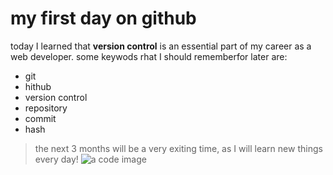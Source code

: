 # my first day on github
today I learned that **version control** is an essential part of my career as a web developer.
some keywods rhat I should rememberfor later are:
- git
- hithub
- version control
- repository
- commit
- hash

> the next 3 months will be a very exiting time, as I will learn new things every day!
![a code image](https://www.outsideonline.com/culture/active-families/how-to-read-dog-body-language-happy-aggressive/)
